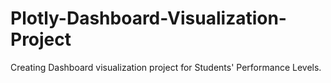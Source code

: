 # Plotly-Dashboard-Visualization-Project
Creating Dashboard visualization project for Students' Performance Levels.
